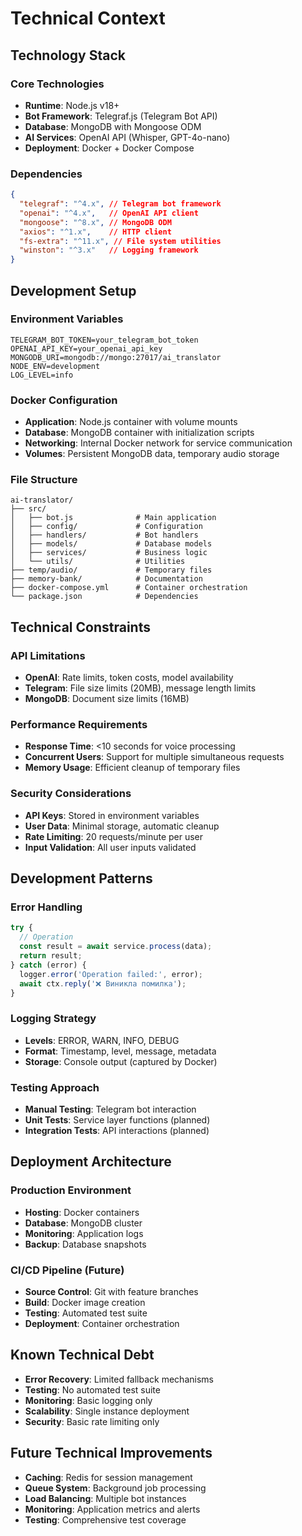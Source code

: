 # Technical Context

## Technology Stack

### Core Technologies
- **Runtime**: Node.js v18+
- **Bot Framework**: Telegraf.js (Telegram Bot API)
- **Database**: MongoDB with Mongoose ODM
- **AI Services**: OpenAI API (Whisper, GPT-4o-nano)
- **Deployment**: Docker + Docker Compose

### Dependencies
```json
{
  "telegraf": "^4.x", // Telegram bot framework
  "openai": "^4.x",   // OpenAI API client
  "mongoose": "^8.x", // MongoDB ODM
  "axios": "^1.x",    // HTTP client
  "fs-extra": "^11.x", // File system utilities
  "winston": "^3.x"   // Logging framework
}
```

## Development Setup

### Environment Variables
```
TELEGRAM_BOT_TOKEN=your_telegram_bot_token
OPENAI_API_KEY=your_openai_api_key
MONGODB_URI=mongodb://mongo:27017/ai_translator
NODE_ENV=development
LOG_LEVEL=info
```

### Docker Configuration
- **Application**: Node.js container with volume mounts
- **Database**: MongoDB container with initialization scripts
- **Networking**: Internal Docker network for service communication
- **Volumes**: Persistent MongoDB data, temporary audio storage

### File Structure
```
ai-translator/
├── src/
│   ├── bot.js              # Main application
│   ├── config/             # Configuration
│   ├── handlers/           # Bot handlers
│   ├── models/             # Database models
│   ├── services/           # Business logic
│   └── utils/              # Utilities
├── temp/audio/             # Temporary files
├── memory-bank/            # Documentation
├── docker-compose.yml      # Container orchestration
└── package.json            # Dependencies
```

## Technical Constraints

### API Limitations
- **OpenAI**: Rate limits, token costs, model availability
- **Telegram**: File size limits (20MB), message length limits
- **MongoDB**: Document size limits (16MB)

### Performance Requirements
- **Response Time**: <10 seconds for voice processing
- **Concurrent Users**: Support for multiple simultaneous requests
- **Memory Usage**: Efficient cleanup of temporary files

### Security Considerations
- **API Keys**: Stored in environment variables
- **User Data**: Minimal storage, automatic cleanup
- **Rate Limiting**: 20 requests/minute per user
- **Input Validation**: All user inputs validated

## Development Patterns

### Error Handling
```javascript
try {
  // Operation
  const result = await service.process(data);
  return result;
} catch (error) {
  logger.error('Operation failed:', error);
  await ctx.reply('❌ Виникла помилка');
}
```

### Logging Strategy
- **Levels**: ERROR, WARN, INFO, DEBUG
- **Format**: Timestamp, level, message, metadata
- **Storage**: Console output (captured by Docker)

### Testing Approach
- **Manual Testing**: Telegram bot interaction
- **Unit Tests**: Service layer functions (planned)
- **Integration Tests**: API interactions (planned)

## Deployment Architecture

### Production Environment
- **Hosting**: Docker containers
- **Database**: MongoDB cluster
- **Monitoring**: Application logs
- **Backup**: Database snapshots

### CI/CD Pipeline (Future)
- **Source Control**: Git with feature branches
- **Build**: Docker image creation
- **Testing**: Automated test suite
- **Deployment**: Container orchestration

## Known Technical Debt
- **Error Recovery**: Limited fallback mechanisms
- **Testing**: No automated test suite
- **Monitoring**: Basic logging only
- **Scalability**: Single instance deployment
- **Security**: Basic rate limiting only

## Future Technical Improvements
- **Caching**: Redis for session management
- **Queue System**: Background job processing
- **Load Balancing**: Multiple bot instances
- **Monitoring**: Application metrics and alerts
- **Testing**: Comprehensive test coverage 